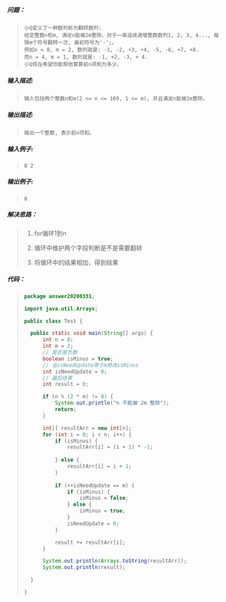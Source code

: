 ##### 问题：

> ```
> 小Q定义了一种数列称为翻转数列:
> 给定整数n和m, 满足n能被2m整除。对于一串连续递增整数数列1, 2, 3, 4..., 每隔m个符号翻转一次, 最初符号为'-';。
> 例如n = 8, m = 2, 数列就是: -1, -2, +3, +4, -5, -6, +7, +8.
> 而n = 4, m = 1, 数列就是: -1, +2, -3, + 4.
> 小Q现在希望你能帮他算算前n项和为多少。
> ```

##### **输入描述:**

> ```
> 输入包括两个整数n和m(2 <= n <= 109, 1 <= m), 并且满足n能被2m整除。
> ```

##### **输出描述:**

> ```
> 输出一个整数, 表示前n项和。
> ```

##### **输入例子:**

> ```
> 8 2
> ```

##### **输出例子:**

> ```
> 8
> ```

##### 解决思路：

> 1. for循环1到n
>
> 2. 循环中维护两个字段判断是不是需要翻转
>
> 3. 将循环中的结果相加，得到结果

##### 代码：

> ```java
> package answer20200331;
> 
> import java.util.Arrays;
> 
> public class Test {
> 
> 	public static void main(String[] args) {
> 		int n = 8;
> 		int m = 2;
> 		// 是否是负数
> 		boolean isMinus = true;
> 		// 当isNeedUpdate等于m修改isMinus
> 		int isNeedUpdate = 0;
> 		// 最后结果
> 		int result = 0;
> 
> 		if (n % (2 * m) != 0) {
> 			System.out.println("n 不能被 2m 整除");
> 			return;
> 		}
> 
> 		int[] resultArr = new int[n];
> 		for (int i = 0; i < n; i++) {
> 			if (isMinus) {
> 				resultArr[i] = (i + 1) * -1;
> 				
> 			} else {
> 				resultArr[i] = i + 1;
> 			}
> 			
> 			if (++isNeedUpdate == m) {
> 				if (isMinus) {
> 					isMinus = false;
> 				} else {
> 					isMinus = true;
> 				}
> 				isNeedUpdate = 0;
> 			}
> 
> 			result += resultArr[i];
> 		}
> 
> 		System.out.println(Arrays.toString(resultArr));
> 		System.out.println(result);
> 
> 	}
> 
> }
> ```

